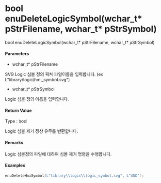 # bool enuDeleteLogicSymbol\(wchar\_t\* pStrFilename, wchar\_t\* pStrSymbol\)

bool enuDeleteLogicSymbol\(wchar\_t\* pStrFilename, wchar\_t\* pStrSymbol\)

#### Parameters

* wchar\_t\* pStrFilename

SVG Logic 심볼 정의 픽쳐 파일이름을 입력합니다. \(ex L"library\logic\hmi\_symbol.svg"\)

* wchar\_t\* pStrSymbol

Logic 심볼 정의 이름을 입력합니다.

#### Return Value

Type : bool

Logic 심볼 제거 정상 유무를 반환합니다.

#### Remarks

Logic 심볼정의 파일에 대하여 심볼 제거 명령을 수행합니다.

#### Examples

```cpp
enuDeleteHmiSymbol(L"library\\logic\\logic_symbol.svg", L"AND");
```



